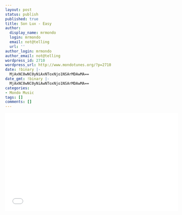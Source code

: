 ```yaml
---
layout: post
status: publish
published: true
title: Son Lux - Easy
author:
  display_name: mrmondo
  login: mrmondo
  email: not@telling
  url: ''
author_login: mrmondo
author_email: not@telling
wordpress_id: 2710
wordpress_url: http://www.mondotunes.org/?p=2710
date: !binary |-
  MjAxNC0wNC0yNiAxNToxNjo1NSArMDAwMA==
date_gmt: !binary |-
  MjAxNC0wNC0yNiAwNToxNjo1NSArMDAwMA==
categories:
- Mondo Music
tags: []
comments: []
---
```

<iframe width="560" height="315" src="//www.youtube.com/embed/c6UxGbY6Tjw" frameborder="0"> </iframe>
